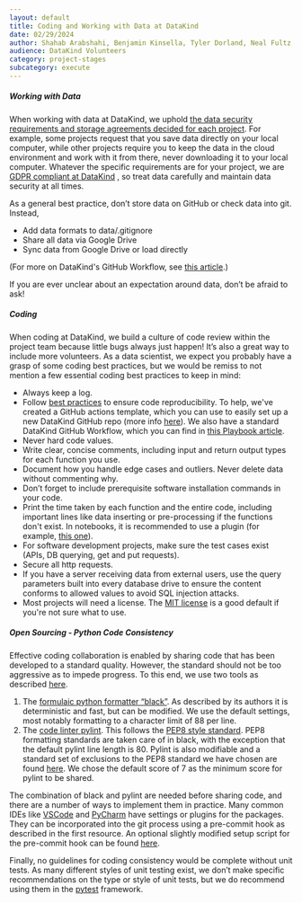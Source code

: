 ```yaml
---
layout: default
title: Coding and Working with Data at DataKind
date: 02/29/2024
author: Shahab Arabshahi, Benjamin Kinsella, Tyler Dorland, Neal Fultz, Kavita Maheshwari, Michael Dowd, Daniel Nissani, Rachel Wells
audience: DataKind Volunteers
category: project-stages
subcategory: execute
---
```


##### Working with Data


When working with data at DataKind, we uphold [the data security requirements and storage agreements decided for each project](/project-stages/design/data_storage_security_and_management_processes). For example, some projects request that you save data directly on your local computer, while other projects require you to keep the data in the cloud environment and work with it from there, never downloading it to your local computer. Whatever the specific requirements are for your project, we are [GDPR compliant at DataKind](https://gdpr.eu/) , so treat data carefully and maintain data security at all times.


As a general best practice, don’t store data on GitHub or check data into git. Instead,


* Add data formats to data/.gitignore
* Share all data via Google Drive
* Sync data from Google Drive or load directly


(For more on DataKind's GitHub Workflow, see [this article](/project-stages/execute/gitHub_workflow).)


If you are ever unclear about an expectation around data, don’t be afraid to ask! 


##### Coding


When coding at DataKind, we build a culture of code review within the project team because little bugs always just happen! It’s also a great way to include more volunteers. As a data scientist, we expect you probably have a grasp of some coding best practices, but we would be remiss to not mention a few essential coding best practices to keep in mind:


* Always keep a log.
* Follow [best practices](https://ropensci-archive.github.io/reproducibility-guide/) to ensure code reproducibility. To help, we've created a GitHub actions template, which you can use to easily set up a new DataKind GitHub repo (more info [here](/project-stages/prepare/using_gitHub_to_set_up_your_dataKind_project)). We also have a standard DataKind GitHub Workflow, which you can find in [this Playbook article](/project-stages/execute/gitHub_workflow).
* Never hard code values.
* Write clear, concise comments, including input and return output types for each function you use.
* Document how you handle edge cases and outliers. Never delete data without commenting why.
* Don’t forget to include prerequisite software installation commands in your code.
* Print the time taken by each function and the entire code, including important lines like data inserting or pre\-processing if the functions don't exist. In notebooks, it is recommended to use a plugin (for example, [this one](https://stackoverflow.com/questions/56843745/automatic-cell-execution-timing-in-jupyter-lab)).
* For software development projects, make sure the test cases exist (APIs, DB querying, get and put requests).
* Secure all http requests.
* If you have a server receiving data from external users, use the query parameters built into every database drive to ensure the content conforms to allowed values to avoid SQL injection attacks.
* Most projects will need a license. The [MIT license](https://opensource.org/licenses/MIT) is a good default if you're not sure what to use.


##### Open Sourcing \- Python Code Consistency


Effective coding collaboration is enabled by sharing code that has been developed to a standard quality. However, the standard should not be too aggressive as to impede progress. To this end, we use two tools as described [here](https://towardsdatascience.com/keep-your-code-clean-using-black-pylint-git-hooks-pre-commit-baf6991f7376).


1. The [formulaic python formatter “black”](https://pypi.org/project/black/). As described by its authors it is deterministic and fast, but can be modified. We use the default settings, most notably formatting to a character limit of 88 per line.
2. The [code linter pylint](https://pylint.org/). This follows the [PEP8 style standard](https://peps.python.org/pep-0008/). PEP8 formatting standards are taken care of in black, with the exception that the default pylint line length is 80\. Pylint is also modifiable and a standard set of exclusions to the PEP8 standard we have chosen are found [here](https://github.com/datakind/medic_data_integrity/blob/main/.pylintrc). We chose the default score of 7 as the minimum score for pylint to be shared.


The combination of black and pylint are needed before sharing code, and there are a number of ways to implement them in practice. Many common IDEs like [VSCode](https://code.visualstudio.com/docs/python/editing#_general-formatting-settings) and [PyCharm](https://plugins.jetbrains.com/plugin/11084-pylint) have settings or plugins for the packages. They can be incorporated into the git process using a pre\-commit hook as described in the first resource. An optional slightly modified setup script for the pre\-commit hook can be found [here](https://github.com/datakind/medic_data_integrity/blob/main/setup_hooks.sh).


Finally, no guidelines for coding consistency would be complete without unit tests. As many different styles of unit testing exist, we don’t make specific recommendations on the type or style of unit tests, but we do recommend using them in the [pytest](https://pytest.org/) framework.